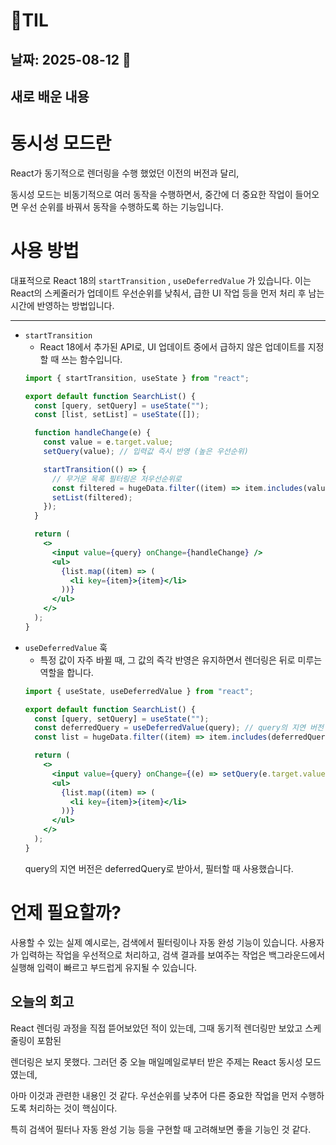 # 🧾TIL

## 날짜: 2025-08-12 🌊

## 새로 배운 내용

# 동시성 모드란

React가 동기적으로 렌더링을 수행 했었던 이전의 버전과 달리,

동시성 모드는 비동기적으로 여러 동작을 수행하면서, 중간에 더 중요한 작업이 들어오면 우선 순위를 바꿔서 동작을 수행하도록 하는 기능입니다.

# 사용 방법

대표적으로 React 18의 `startTransition` , `useDeferredValue` 가 있습니다. 이는 React의 스케줄러가 업데이트 우선순위를 낮춰서, 급한 UI 작업 등을 먼저 처리 후 남는 시간에 반영하는 방법입니다.

---

- `startTransition`
  - React 18에서 추가된 API로, UI 업데이트 중에서 급하지 않은 업데이트를 지정할 때 쓰는 함수입니다.
  ```jsx
  import { startTransition, useState } from "react";

  export default function SearchList() {
    const [query, setQuery] = useState("");
    const [list, setList] = useState([]);

    function handleChange(e) {
      const value = e.target.value;
      setQuery(value); // 입력값 즉시 반영 (높은 우선순위)

      startTransition(() => {
        // 무거운 목록 필터링은 저우선순위로
        const filtered = hugeData.filter((item) => item.includes(value));
        setList(filtered);
      });
    }

    return (
      <>
        <input value={query} onChange={handleChange} />
        <ul>
          {list.map((item) => (
            <li key={item}>{item}</li>
          ))}
        </ul>
      </>
    );
  }
  ```
- `useDeferredValue` 훅
  - 특정 값이 자주 바뀔 때, 그 값의 즉각 반영은 유지하면서 렌더링은 뒤로 미루는 역할을 합니다.
  ```jsx
  import { useState, useDeferredValue } from "react";

  export default function SearchList() {
    const [query, setQuery] = useState("");
    const deferredQuery = useDeferredValue(query); // query의 지연 버전
    const list = hugeData.filter((item) => item.includes(deferredQuery));

    return (
      <>
        <input value={query} onChange={(e) => setQuery(e.target.value)} />
        <ul>
          {list.map((item) => (
            <li key={item}>{item}</li>
          ))}
        </ul>
      </>
    );
  }
  ```
  query의 지연 버전은 deferredQuery로 받아서, 필터할 때 사용했습니다.

# 언제 필요할까?

사용할 수 있는 실제 예시로는, 검색에서 필터링이나 자동 완성 기능이 있습니다. 사용자가 입력하는 작업을 우선적으로 처리하고, 검색 결과를 보여주는 작업은 백그라운드에서 실행해 입력이 빠르고 부드럽게 유지될 수 있습니다.

## 오늘의 회고

React 렌더링 과정을 직접 뜯어보았던 적이 있는데, 그때 동기적 렌더링만 보았고 스케줄링이 포함된

렌더링은 보지 못했다. 그러던 중 오늘 매일메일로부터 받은 주제는 React 동시성 모드였는데,

아마 이것과 관련한 내용인 것 같다. 우선순위를 낮추어 다른 중요한 작업을 먼저 수행하도록 처리하는 것이 핵심이다.

특히 검색어 필터나 자동 완성 기능 등을 구현할 때 고려해보면 좋을 기능인 것 같다.
